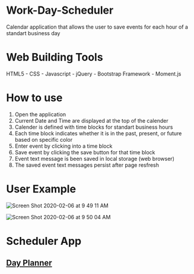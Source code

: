 # Work-Day-Scheduler
 Calendar application that allows the user to save events for each hour of a standart business day

# Web Building Tools
 HTML5 - CSS - Javascript - jQuery - Bootstrap Framework - Moment.js

# How to use
1. Open the application
2. Current Date and Time are displayed at the top of the calender
3. Calender is defined with time blocks for standart business hours
4. Each time block indicates whether it is in the past, present, or future based on specific color
5. Enter event by clicking into a time block
6. Save event  by clicking the save button for that time block
7. Event text message is been saved in local storage (web browser)
8. The saved event text  messages persist after page resfresh
   

 # User Example  
![Screen Shot 2020-02-06 at 9 49 11 AM](https://user-images.githubusercontent.com/55516592/73959191-3ea5d000-48c6-11ea-9723-9b3fc496d1c3.png)


![Screen Shot 2020-02-06 at 9 50 04 AM](https://user-images.githubusercontent.com/55516592/73959279-59784480-48c6-11ea-9f6d-733d1e1085ba.png)

# Scheduler App 
## [Day Planner](https://serendipitymm.github.io/Work-Day-Scheduler/)


